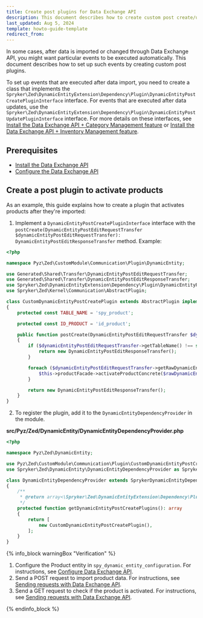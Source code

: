 ```yaml
---
title: Create post plugins for Data Exchange API
description: This document describes how to create custom post create/update plugin for the Data Exchange API.
last_updated: Aug 5, 2024
template: howto-guide-template
redirect_from:
---
```


In some cases, after data is imported or changed through Data Exchange API, you might want particular events to be executed automatically. This document describes how to set up such events by creating custom post plugins.

To set up events that are executed after data import, you need to create a class that implements the `Spryker\Zed\DynamicEntityExtension\Dependency\Plugin\DynamicEntityPostCreatePluginInterface` interface. For events that are executed after data updates, use the `Spryker\Zed\DynamicEntityExtension\Dependency\Plugin\DynamicEntityPostUpdatePluginInterface` interface. For more details on these interfaces, see [Install the Data Exchange API + Category Management feature](/docs/pbc/all/data-exchange/{{page.version}}/install-and-upgrade/install-the-data-exchange-api-category-management-feature.html) or [Install the Data Exchange API + Inventory Management feature](/docs/pbc/all/data-exchange/{{page.version}}/install-and-upgrade/install-the-data-exchange-api-inventory-management-feature.html).


## Prerequisites  

* [Install the Data Exchange API](/docs/pbc/all/data-exchange/{{page.version}}/install-and-upgrade/install-the-data-exchange-api.html)
* [Configure the Data Exchange API](/docs/pbc/all/data-exchange/{{page.version}}/configure-data-exchange-api.html)


## Create a post plugin to activate products

As an example, this guide explains how to create a plugin that activates products after they're imported:

1. Implement a `DynamicEntityPostCreatePluginInterface` interface with the `postCreate(DynamicEntityPostEditRequestTransfer $dynamicEntityPostEditRequestTransfer): DynamicEntityPostEditResponseTransfer` method. Example:

```php
<?php

namespace Pyz\Zed\CustomModule\Communication\Plugin\DynamicEntity;

use Generated\Shared\Transfer\DynamicEntityPostEditRequestTransfer;
use Generated\Shared\Transfer\DynamicEntityPostEditResponseTransfer;
use Spryker\Zed\DynamicEntityExtension\Dependency\Plugin\DynamicEntityPostCreatePluginInterface;
use Spryker\Zed\Kernel\Communication\AbstractPlugin;

class CustomDynamicEntityPostCreatePlugin extends AbstractPlugin implements DynamicEntityPostCreatePluginInterface
{
    protected const TABLE_NAME = 'spy_product';

    protected const ID_PRODUCT = 'id_product';

    public function postCreate(DynamicEntityPostEditRequestTransfer $dynamicEntityPostEditRequestTransfer): DynamicEntityPostEditResponseTransfer
    {
        if ($dynamicEntityPostEditRequestTransfer->getTableName() !== static::TABLE_NAME) {
            return new DynamicEntityPostEditResponseTransfer();
        }

        foreach ($dynamicEntityPostEditRequestTransfer->getRawDynamicEntities() as $rawDynamicEntity) {
            $this->productFacade->activateProductConcrete($rawDynamicEntity->getFields()[static::ID_PRODUCT]);
        }

        return new DynamicEntityPostEditResponseTransfer();
    }
}
```

2. To register the plugin, add it to the `DynamicEntityDependencyProvider` in the module.

**src/Pyz/Zed/DynamicEntity/DynamicEntityDependencyProvider.php**
```php
<?php

namespace Pyz\Zed\DynamicEntity;

use Pyz\Zed\CustomModule\Communication\Plugin\CustomDynamicEntityPostCreatePlugin;
use Spryker\Zed\DynamicEntity\DynamicEntityDependencyProvider as SprykerDynamicEntityDependencyProvider;

class DynamicEntityDependencyProvider extends SprykerDynamicEntityDependencyProvider
{
    /**
     * @return array<\Spryker\Zed\DynamicEntityExtension\Dependency\Plugin\DynamicEntityPostCreatePluginInterface>
     */
    protected function getDynamicEntityPostCreatePlugins(): array
    {
        return [
            new CustomDynamicEntityPostCreatePlugin(),
        ];
    }
}
```

{% info_block warningBox "Verification" %}

1. Configure the Product entity in `spy_dynamic_entity_configuration`. For instructions, see [Configure Data Exchange API](/docs/pbc/all/data-exchange/{{page.version}}/configure-data-exchange-api.html).
2. Send a POST request to import product data. For instructions, see [Sending requests with Data Exchange API](/docs/pbc/all/data-exchange/{{page.version}}/sending-requests-with-data-exchange-api.html).
3. Send a GET request to check if the product is activated. For instructions, see [Sending requests with Data Exchange API](/docs/pbc/all/data-exchange/{{page.version}}/sending-requests-with-data-exchange-api.html).

{% endinfo_block %}
